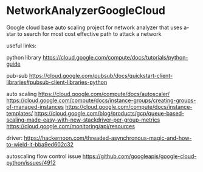 # NetworkAnalyzerGoogleCloud
Google cloud base auto scaling project for network analyzer that uses a-star to search for most cost effective path to attack a network

useful links:

python library
https://cloud.google.com/compute/docs/tutorials/python-guide

pub-sub
https://cloud.google.com/pubsub/docs/quickstart-client-libraries#pubsub-client-libraries-python

auto scaling
https://cloud.google.com/compute/docs/autoscaler/
https://cloud.google.com/compute/docs/instance-groups/creating-groups-of-managed-instances
https://cloud.google.com/compute/docs/instance-templates/
https://cloud.google.com/blog/products/gcp/queue-based-scaling-made-easy-with-new-stackdriver-per-group-metrics
https://cloud.google.com/monitoring/api/resources

driver:
https://hackernoon.com/threaded-asynchronous-magic-and-how-to-wield-it-bba9ed602c32

autoscaling flow control issue
https://github.com/googleapis/google-cloud-python/issues/4912
